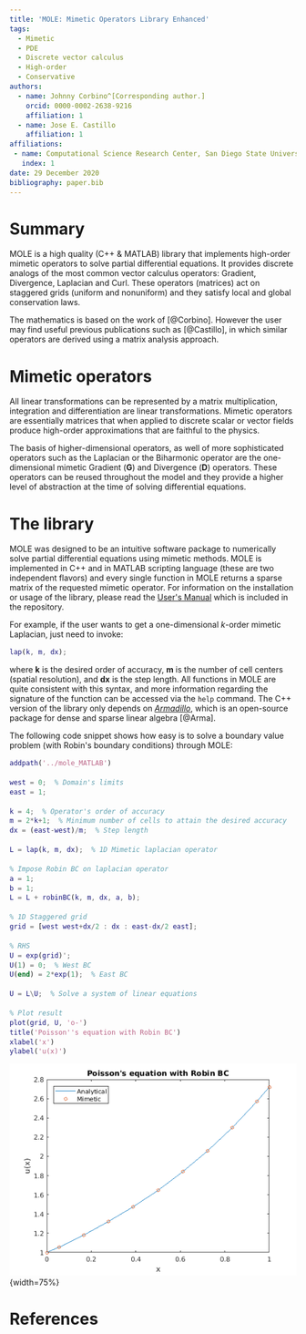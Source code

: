 ```yaml
---
title: 'MOLE: Mimetic Operators Library Enhanced'
tags:
  - Mimetic
  - PDE
  - Discrete vector calculus
  - High-order
  - Conservative
authors:
  - name: Johnny Corbino^[Corresponding author.]
    orcid: 0000-0002-2638-9216
    affiliation: 1
  - name: Jose E. Castillo
    affiliation: 1
affiliations:
 - name: Computational Science Research Center, San Diego State University, 5500 Campanile Dr, San Diego, California, 92182.
   index: 1
date: 29 December 2020
bibliography: paper.bib
---
```


# Summary

MOLE is a high quality (C++ & MATLAB) library that implements high-order mimetic operators to solve partial differential equations. It provides discrete analogs of the most common vector calculus operators: Gradient, Divergence, Laplacian and Curl. These operators (matrices) act on staggered grids (uniform and nonuniform) and they satisfy local and global conservation laws.

The mathematics is based on the work of [@Corbino]. However the user may find useful previous publications such as [@Castillo], in which similar operators are derived using a matrix analysis approach.

# Mimetic operators

All linear transformations can be represented by a matrix multiplication, integration and differentiation are linear transformations. Mimetic operators are essentially matrices that when applied to discrete scalar or vector fields produce high-order approximations that are faithful to the physics.

The basis of higher-dimensional operators, as well of more sophisticated operators such as the Laplacian or the Biharmonic operator are the one-dimensional mimetic Gradient (**G**) and Divergence (**D**) operators. These operators can be reused throughout the model and they provide a higher level of abstraction at the time of solving differential equations.

# The library

MOLE was designed to be an intuitive software package to numerically solve partial differential equations using mimetic methods. MOLE is implemented in C++ and in MATLAB scripting language (these are two independent flavors) and every single function in MOLE returns a sparse matrix of the requested mimetic operator. For information on the installation or usage of the library, please read the [User's Manual](https://github.com/jcorbino/mole/blob/master/MOLE%20User's%20Manual%20(MATLAB%20version).pdf) which is included in the repository.

For example, if the user wants to get a one-dimensional *k*-order mimetic Laplacian, just need to invoke:
```matlab
lap(k, m, dx);
```
where **k** is the desired order of accuracy, **m** is the number of cell centers (spatial resolution), and **dx** is the step length. All functions in MOLE are quite consistent with this syntax, and more information regarding the signature of the function can be accessed via the ```help``` command. The C++ version of the library only depends on [*Armadillo*](http://arma.sourceforge.net/), which is an open-source package for dense and sparse linear algebra [@Arma].

The following code snippet shows how easy is to solve a boundary value problem (with Robin's boundary conditions) through MOLE:
```matlab
addpath('../mole_MATLAB')

west = 0;  % Domain's limits
east = 1;

k = 4;  % Operator's order of accuracy
m = 2*k+1;  % Minimum number of cells to attain the desired accuracy
dx = (east-west)/m;  % Step length

L = lap(k, m, dx);  % 1D Mimetic laplacian operator

% Impose Robin BC on laplacian operator
a = 1;
b = 1;
L = L + robinBC(k, m, dx, a, b);

% 1D Staggered grid
grid = [west west+dx/2 : dx : east-dx/2 east];

% RHS
U = exp(grid)';
U(1) = 0;  % West BC
U(end) = 2*exp(1);  % East BC

U = L\U;  % Solve a system of linear equations

% Plot result
plot(grid, U, 'o-')
title('Poisson''s equation with Robin BC')
xlabel('x')
ylabel('u(x)')
```

![Solution to BVP using *m=9* and *k=4*.](fig1.png){width=75%}

# References
